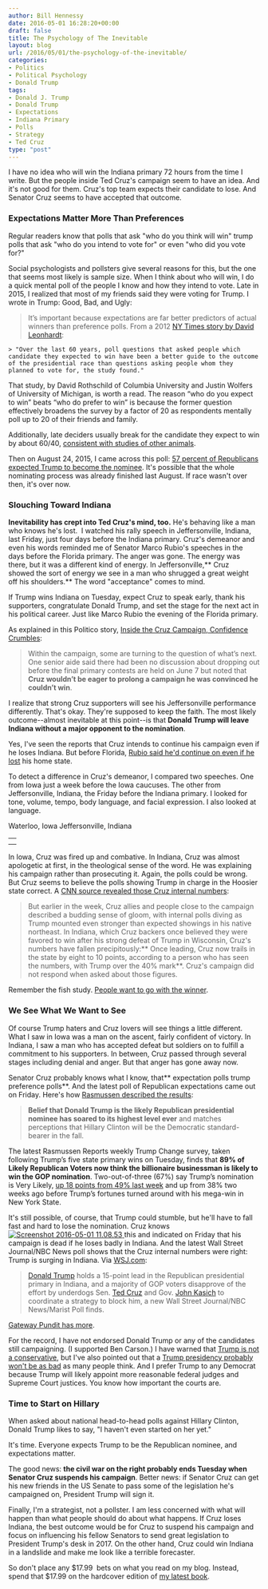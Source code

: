 ```yaml
---
author: Bill Hennessy
date: 2016-05-01 16:28:20+00:00
draft: false
title: The Psychology of The Inevitable
layout: blog
url: /2016/05/01/the-psychology-of-the-inevitable/
categories:
- Politics
- Political Psychology
- Donald Trump
tags:
- Donald J. Trump
- Donald Trump
- Expectations
- Indiana Primary
- Polls
- Strategy
- Ted Cruz
type: "post"
---
```


I have no idea who will win the Indiana primary 72 hours from the time I write. But the people inside Ted Cruz's campaign seem to have an idea. And it's not good for them. Cruz's top team expects their candidate to lose. And Senator Cruz seems to have accepted that outcome.



### Expectations Matter More Than Preferences



Regular readers know that polls that ask "who do you think will win" trump polls that ask "who do you intend to vote for" or even "who did you vote for?"

Social psychologists and pollsters give several reasons for this, but the one that seems most likely is sample size. When I think about who will win, I do a quick mental poll of the people I know and how they intend to vote. Late in 2015, I realized that most of my friends said they were voting for Trump. I wrote in Trump: Good, Bad, and Ugly:



> It’s important because expectations are far better predictors of actual winners than preference polls. From a 2012 [NY Times story by David Leonhardt](https://www.nytimes.com/2012/11/02/us/politics/a-better-poll-question-to-predict-the-election.html):

    > "Over the last 60 years, poll questions that asked people which candidate they expected to win have been a better guide to the outcome of the presidential race than questions asking people whom they planned to vote for, the study found."

That study, by David Rothschild of Columbia University and Justin Wolfers of University of Michigan, is worth a read. The reason “who do you expect to win” beats “who do prefer to win” is because the former question effectively broadens the survey by a factor of 20 as respondents mentally poll up to 20 of their friends and family.

Additionally, late deciders usually break for the candidate they expect to win by about 60/40, [consistent with studies of other animals](https://www.livescience.com/3068-scientists-determine-fishiest-election.html).


Then on August 24, 2015, I came across this poll: [57 percent of Republicans expected Trump to become the nominee](https://www.businessinsider.com/poll-donald-trump-gop-nominee-2015-8). It's possible that the whole nominating process was already finished last August. If race wasn't over then, it's over now.


### Slouching Toward Indiana

**Inevitability has crept into Ted Cruz's mind, too.** He's behaving like a man who knows he's lost.  I watched his rally speech in Jeffersonville, Indiana, last Friday, just four days before the Indiana primary. Cruz's demeanor and even his words reminded me of Senator Marco Rubio's speeches in the days before the Florida primary. The anger was gone. The energy was there, but it was a different kind of energy. In Jeffersonville,** Cruz showed the sort of energy we see in a man who shrugged a great weight off his shoulders.** The word "acceptance" comes to mind.

If Trump wins Indiana on Tuesday, expect Cruz to speak early, thank his supporters, congratulate Donald Trump, and set the stage for the next act in his political career. Just like Marco Rubio the evening of the Florida primary.

As explained in this Politico story, [Inside the Cruz Campaign, Confidence Crumbles](https://www.politico.com/story/2016/04/ted-cruz-campaign-nervous-222675):



> Within the campaign, some are turning to the question of what’s next. One senior aide said there had been no discussion about dropping out before the final primary contests are held on June 7 but noted that **Cruz wouldn’t be eager to prolong a campaign he was convinced he couldn’t win**.



I realize that strong Cruz supporters will see his Jeffersonville performance differently. That's okay. They're supposed to keep the faith. The most likely outcome--almost inevitable at this point--is that **Donald Trump will leave Indiana without a major opponent to the nomination**.

Yes, I've seen the reports that Cruz intends to continue his campaign even if he loses Indiana. But before Florida, [Rubio said he'd continue on even if he lost](https://www.politico.com/blogs/2016-gop-primary-live-updates-and-results/2016/03/marco-rubio-stay-in-race-after-florida-220787) his home state.

To detect a difference in Cruz's demeanor, I compared two speeches. One from Iowa just a week before the Iowa caucuses. The other from Jeffersonville, Indiana, the Friday before the Indiana primary. I looked for tone, volume, tempo, body language, and facial expression. I also looked at language.

<table >
<tbody >
<tr >
Waterloo, Iowa
</tr>
<tr >

<td >
</td>
</tr>
<tr >
Jeffersonville, Indiana
</tr>
<tr >

<td >
</td>
</tr>
</tbody>
</table>

In Iowa, Cruz was fired up and combative. In Indiana, Cruz was almost apologetic at first, in the theological sense of the word. He was explaining his campaign rather than prosecuting it. Again, the polls could be wrong. But Cruz seems to believe the polls showing Trump in charge in the Hoosier state correct. A [CNN source revealed those Cruz internal numbers](https://www.cnn.com/2016/04/28/politics/ted-cruz-carly-fiorina-indiana-plan/index.html):



> But earlier in the week, Cruz allies and people close to the campaign described a budding sense of gloom, with internal polls diving as Trump mounted even stronger than expected showings in his native northeast. In Indiana, which Cruz backers once believed they were favored to win after his strong defeat of Trump in Wisconsin, Cruz's numbers have fallen precipitously:** Once leading, Cruz now trails in the state by eight to 10 points, according to a person who has seen the numbers, with Trump over the 40% mark**. Cruz's campaign did not respond when asked about those figures.



Remember the fish study. [People want to go with the winner](https://www.livescience.com/3068-scientists-determine-fishiest-election.html).



### We See What We Want to See



Of course Trump haters and Cruz lovers will see things a little different. What I saw in Iowa was a man on the ascent, fairly confident of victory. In Indiana, I saw a man who has accepted defeat but soldiers on to fulfill a commitment to his supporters. In between, Cruz passed through several stages including denial and anger. But that anger has gone away now.

Senator Cruz probably knows what I know, that** expectation polls trump preference polls**. And the latest poll of Republican expectations came out on Friday. Here's how [Rasmussen described the results](https://www.rasmussenreports.com/public_content/politics/elections/election_2016/trump_change):



> **Belief that Donald Trump is the likely Republican presidential nominee has soared to its highest level ever** and matches perceptions that Hillary Clinton will be the Democratic standard-bearer in the fall.

The latest Rasmussen Reports weekly Trump Change survey, taken following Trump’s five state primary wins on Tuesday, finds that **89% of Likely Republican Voters now think the billionaire businessman is likely to win the GOP nomination**. Two-out-of-three (67%) say Trump’s nomination is Very Likely, [up 18 points from 49% last week](https://www.rasmussenreports.com/public_content/archive/trump_change/trump_change_is_the_donald_back) and up from 38% two weeks ago before Trump’s fortunes turned around with his mega-win in New York State.



It's still possible, of course, that Trump could stumble, but he'll have to fall fast and hard to lose the nomination. Cruz knows [![Screenshot 2016-05-01 11.08.53](https://hennessysview.com/wp-content/uploads/2016/05/Screenshot-2016-05-01-11.08.53-188x300.png)
](https://www.wsj.com/articles/donald-trump-holds-15-point-lead-ahead-of-republican-rivals-in-indiana-poll-1462107603)this and indicated on Friday that his campaign is dead if he loses badly in Indiana. And the latest Wall Street Journal/NBC News poll shows that the Cruz internal numbers were right: Trump is surging in Indiana. Via [WSJ.com](https://www.wsj.com/articles/donald-trump-holds-15-point-lead-ahead-of-republican-rivals-in-indiana-poll-1462107603):



> [Donald Trump](https://topics.wsj.com/person/T/Donald-Trump/159) holds a 15-point lead in the Republican presidential primary in Indiana, and a majority of GOP voters disapprove of the effort by underdogs Sen. [Ted Cruz](https://topics.wsj.com/person/C/Ted-Cruz/7753) and Gov. [John Kasich](https://topics.wsj.com/person/K/John-Kasich/8332) to coordinate a strategy to block him, a new Wall Street Journal/NBC News/Marist Poll finds.



[Gateway Pundit has more](https://www.thegatewaypundit.com/2016/05/latest-poll/).

For the record, I have not endorsed Donald Trump or any of the candidates still campaigning. (I supported Ben Carson.) I have warned that [Trump is not a conservative](https://hennessysview.com/2015/08/24/trump-good-bad-and-ugly/), but I've also pointed out that a [Trump presidency probably won't be as bad](https://hennessysview.com/2016/02/24/why-so-many-conservatives-are-wrong-about-trump/) as many people think. And I prefer Trump to any Democrat because Trump will likely appoint more reasonable federal judges and Supreme Court justices. You know how important the courts are.



### Time to Start on Hillary



When asked about national head-to-head polls against Hillary Clinton, Donald Trump likes to say, "I haven't even started on her yet."

It's time. Everyone expects Trump to be the Republican nominee, and expectations matter.

The good news: **the civil war on the right probably ends Tuesday when Senator Cruz suspends his campaign**. Better news: if Senator Cruz can get his new friends in the US Senate to pass some of the legislation he's campaigned on, President Trump will sign it.

Finally, I'm a strategist, not a pollster. I am less concerned with what will happen than what people should do about what happens. If Cruz loses Indiana, the best outcome would be for Cruz to suspend his campaign and focus on influencing his fellow Senators to send great legislation to President Trump's desk in 2017. On the other hand, Cruz could win Indiana in a landslide and make me look like a terrible forecaster.

So don't place any $17.99  bets on what you read on my blog. Instead, spend that $17.99 on the hardcover edition of [my latest book](https://amzn.to/1O786h4).


